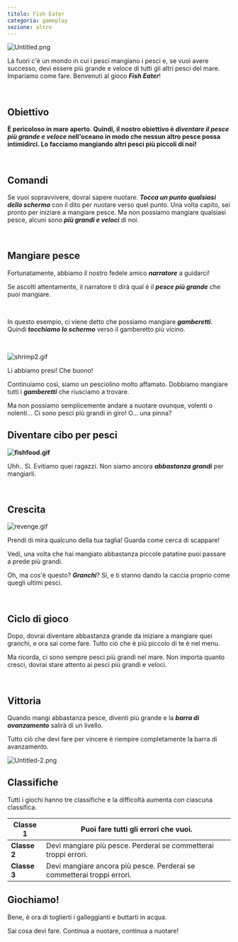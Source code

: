 ```yaml
---
titolo: Fish Eater
categoria: gameplay
sezione: altro
---
```

![Untitled.png](https://help.Studycat.com/hc/article_attachments/34916165069849)

Là fuori c'è un mondo in cui i pesci mangiano i pesci e, se vuoi avere successo, devi essere più grande e veloce di tutti gli altri pesci del mare. Impariamo come fare. Benvenuti al gioco ***Fish Eater***!

 

## **Obiettivo**

**È pericoloso in mare aperto. Quindi, il nostro obiettivo è ***diventare il pesce più grande e veloce*** nell'oceano in modo che nessun altro pesce possa intimidirci. Lo facciamo mangiando altri pesci più piccoli di noi!**

 

## **Comandi**

Se vuoi sopravvivere, dovrai sapere nuotare. ***Tocca un punto qualsiasi dello schermo*** con il dito per nuotare verso quel punto. Una volta capito, sei pronto per iniziare a mangiare pesce. Ma non possiamo mangiare qualsiasi pesce, alcuni sono ***più grandi e veloci*** di noi.

 

## **Mangiare pesce**

Fortunatamente, abbiamo il nostro fedele amico ***narratore*** a guidarci!

Se ascolti attentamente, il narratore ti dirà qual è il ***pesce più grande*** che puoi mangiare.

 

In questo esempio, ci viene detto che possiamo mangiare ***gamberetti***. Quindi ***tocchiamo lo schermo*** verso il gamberetto più vicino.

 

![shrimp2.gif](https://help.Studycat.com/hc/article_attachments/34916149686297)

Li abbiamo presi! Che buono!

Continuiamo così, siamo un pesciolino molto affamato. Dobbiamo mangiare tutti i ***gamberetti*** che riusciamo a trovare.

Ma non possiamo semplicemente andare a nuotare ovunque, volenti o nolenti... Ci sono pesci più grandi in giro! O... una pinna?

## 

## **Diventare cibo per pesci**

**![fishfood.gif](https://help.Studycat.com/hc/article_attachments/34918253174937)**

Uhh.. Sì. Evitiamo quei ragazzi. Non siamo ancora ***abbastanza grandi*** per mangiarli.

 

## **Crescita**

![revenge.gif](https://help.Studycat.com/hc/article_attachments/34918253176345)

Prendi di mira qualcuno della tua taglia! Guarda come cerca di scappare!

Vedi, una volta che hai mangiato abbastanza piccole patatine puoi passare a prede più grandi.

Oh, ma cos'è questo? ***Granchi***? Sì, e ti stanno dando la caccia proprio come quegli ultimi pesci.

 

## **Ciclo di gioco**

Dopo, dovrai diventare abbastanza grande da iniziare a mangiare quei granchi, e ora sai come fare. Tutto ciò che è più piccolo di te è nel menu.

Ma ricorda, ci sono sempre pesci più grandi nel mare. Non importa quanto cresci, dovrai stare attento ai pesci più grandi e veloci.

 

## **Vittoria**

Quando mangi abbastanza pesce, diventi più grande e la ***barra di avanzamento*** salirà di un livello.

Tutto ciò che devi fare per vincere è riempire completamente la barra di avanzamento.

![Untitled-2.png](https://help.Studycat.com/hc/article_attachments/34918234335641)

## **Classifiche**

Tutti i giochi hanno tre classifiche e la difficoltà aumenta con ciascuna classifica.

| **Classe 1** | Puoi fare tutti gli errori che vuoi. |
| --- | --- |
| **Classe 2** | Devi mangiare più pesce. Perderai se commetterai troppi errori. |
| **Classe 3** | Devi mangiare ancora più pesce. Perderai se commetterai troppi errori. |

## 

## **Giochiamo!**

Bene, è ora di toglierti i galleggianti e buttarti in acqua.

Sai cosa devi fare. Continua a nuotare, continua a nuotare!